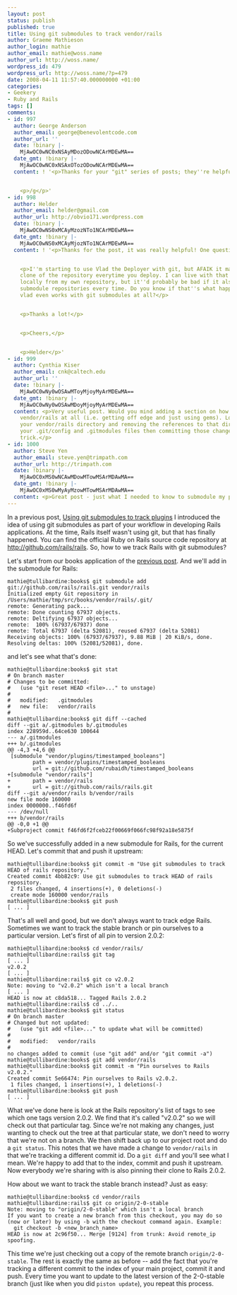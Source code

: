```yaml
---
layout: post
status: publish
published: true
title: Using git submodules to track vendor/rails
author: Graeme Mathieson
author_login: mathie
author_email: mathie@woss.name
author_url: http://woss.name/
wordpress_id: 479
wordpress_url: http://woss.name/?p=479
date: 2008-04-11 11:57:40.000000000 +01:00
categories:
- Geekery
- Ruby and Rails
tags: []
comments:
- id: 997
  author: George Anderson
  author_email: george@benevolentcode.com
  author_url: ''
  date: !binary |-
    MjAwOC0wNC0xNSAyMDozODowNCArMDEwMA==
  date_gmt: !binary |-
    MjAwOC0wNC0xNSAxOTozODowNCArMDEwMA==
  content: ! '<p>Thanks for your "git" series of posts; they''re helpful.</p>


    <p>/g</p>'
- id: 998
  author: Helder
  author_email: helder@gmail.com
  author_url: http://obvio171.wordpress.com
  date: !binary |-
    MjAwOC0wNS0xMCAyMzozNTo1NCArMDEwMA==
  date_gmt: !binary |-
    MjAwOC0wNS0xMCAyMjozNTo1NCArMDEwMA==
  content: ! '<p>Thanks for the post, it was really helpful! One question:</p>


    <p>I''m starting to use Vlad the Deployer with git, but AFAIK it makes a whole
    clone of the repository everytime you deploy. I can live with that if it''s cloning
    locally from my own repository, but it''d probably be bad if it also cloned entire
    submodule repositories every time. Do you know if that''s what happens? Or if
    vlad even works with git submodules at all?</p>


    <p>Thanks a lot!</p>


    <p>Cheers,</p>


    <p>Helder</p>'
- id: 999
  author: Cynthia Kiser
  author_email: cnk@caltech.edu
  author_url: ''
  date: !binary |-
    MjAwOC0wNy0wOSAwMToyMjoyMyArMDEwMA==
  date_gmt: !binary |-
    MjAwOC0wNy0wOSAwMDoyMjoyMyArMDEwMA==
  content: <p>Very useful post. Would you mind adding a section on how to quit using
    vendor/rails at all (i.e. getting off edge and just using gems). Looks  like deleting
    your vendor/rails directory and removing the references to that directory from
    your .git/config and .gitmodules files then committing those changes does the
    trick.</p>
- id: 1000
  author: Steve Yen
  author_email: steve.yen@trimpath.com
  author_url: http://trimpath.com
  date: !binary |-
    MjAwOC0xMS0wNCAwMDowMTowMSArMDAwMA==
  date_gmt: !binary |-
    MjAwOC0xMS0wMyAyMzowMTowMSArMDAwMA==
  content: <p>Great post - just what I needed to know to submodule my plugins.</p>
---
```

In a previous post, [Using git submodules to track plugins](http://woss.name/2008/04/09/using-git-submodules-to-track-vendorrails/)
I introduced the idea of using git submodules as part of your workflow in
developing Rails applications. At the time, Rails itself wasn't using git, but
that has finally happened. You can find the official Ruby on Rails source code
repository at <http://github.com/rails/rails>. So, how to we track Rails with
git submodules?

Let's start from our books application of the [previous post](http://woss.name/2008/04/09/using-git-submodules-to-track-vendorrails/).
And we'll add in the submodule for Rails:

    mathie@tullibardine:books$ git submodule add git://github.com/rails/rails.git vendor/rails
    Initialized empty Git repository in /Users/mathie/tmp/src/books/vendor/rails/.git/
    remote: Generating pack...
    remote: Done counting 67937 objects.
    remote: Deltifying 67937 objects...
    remote:  100% (67937/67937) done
    remote: Total 67937 (delta 52081), reused 67937 (delta 52081)
    Receiving objects: 100% (67937/67937), 9.88 MiB | 20 KiB/s, done.
    Resolving deltas: 100% (52081/52081), done.

and let's see what that's done:

    mathie@tullibardine:books$ git stat
    # On branch master
    # Changes to be committed:
    #   (use "git reset HEAD <file>..." to unstage)
    #
    #	modified:   .gitmodules
    #	new file:   vendor/rails
    #
    mathie@tullibardine:books$ git diff --cached
    diff --git a/.gitmodules b/.gitmodules
    index 228959d..64ce630 100644
    --- a/.gitmodules
    +++ b/.gitmodules
    @@ -4,3 +4,6 @@
     [submodule "vendor/plugins/timestamped_booleans"]
            path = vendor/plugins/timestamped_booleans
            url = git://github.com/rubaidh/timestamped_booleans
    +[submodule "vendor/rails"]
    +       path = vendor/rails
    +       url = git://github.com/rails/rails.git
    diff --git a/vendor/rails b/vendor/rails
    new file mode 160000
    index 0000000..f46fd6f
    --- /dev/null
    +++ b/vendor/rails
    @@ -0,0 +1 @@
    +Subproject commit f46fd6f2fceb22f00669f066fc98f92a18e5875f

So we've successfully added in a new submodule for Rails, for the current
HEAD. Let's commit that and push it upstream:

    mathie@tullibardine:books$ git commit -m "Use git submodules to track HEAD of rails repository."
    Created commit 4bb82c9: Use git submodules to track HEAD of rails repository.
     2 files changed, 4 insertions(+), 0 deletions(-)
     create mode 160000 vendor/rails
    mathie@tullibardine:books$ git push
    [ ... ]

That's all well and good, but we don't always want to track edge Rails.
Sometimes we want to track the stable branch or pin ourselves to a particular
version. Let's first of all pin to version 2.0.2:

    mathie@tullibardine:books$ cd vendor/rails/
    mathie@tullibardine:rails$ git tag
    [ ... ]
    v2.0.2
    [ ... ]
    mathie@tullibardine:rails$ git co v2.0.2
    Note: moving to "v2.0.2" which isn't a local branch
    [ ... ]
    HEAD is now at c8da518... Tagged Rails 2.0.2
    mathie@tullibardine:rails$ cd ../..
    mathie@tullibardine:books$ git status
    # On branch master
    # Changed but not updated:
    #   (use "git add <file>..." to update what will be committed)
    #
    #	modified:   vendor/rails
    #
    no changes added to commit (use "git add" and/or "git commit -a")
    mathie@tullibardine:books$ git add vendor/rails
    mathie@tullibardine:books$ git commit -m "Pin ourselves to Rails v2.0.2."
    Created commit 5e66474: Pin ourselves to Rails v2.0.2.
     1 files changed, 1 insertions(+), 1 deletions(-)
    mathie@tullibardine:books$ git push
    [ ... ]

What we've done here is look at the Rails repository's list of tags to see
which one tags version 2.0.2. We find that it's called "v2.0.2" so we will
check out that particular tag. Since we're not making any changes, just
wanting to check out the tree at that particular state, we don't need to worry
that we're not on a branch. We then shift back up to our project root and do a
`git status`. This notes that we have made a change to `vendor/rails` in that
we're tracking a different commit id. Do a `git diff` and you'll see what I
mean. We're happy to add that to the index, commit and push it upstream. Now
everybody we're sharing with is also pinning their clone to Rails 2.0.2.

How about we want to track the stable branch instead?  Just as easy:

    mathie@tullibardine:books$ cd vendor/rails
    mathie@tullibardine:rails$ git co origin/2-0-stable
    Note: moving to "origin/2-0-stable" which isn't a local branch
    If you want to create a new branch from this checkout, you may do so
    (now or later) by using -b with the checkout command again. Example:
      git checkout -b <new_branch_name>
    HEAD is now at 2c96f50... Merge [9124] from trunk: Avoid remote_ip spoofing.

This time we're just checking out a copy of the remote branch
`origin/2-0-stable`. The rest is exactly the same as before -- add the fact
that you're tracking a different commit to the index of your main project,
commit it and push. Every time you want to update to the latest version of the
2-0-stable branch (just like when you did `piston update`), you repeat this
process.

